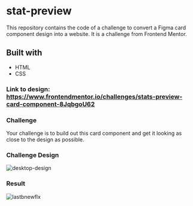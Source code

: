 # stat-preview
This repository contains the code of a challenge to convert a Figma card component design into a website. It is a challenge from Frontend Mentor.

## Built with
* HTML
* CSS

### Link to design: https://www.frontendmentor.io/challenges/stats-preview-card-component-8JqbgoU62

### Challenge
Your challenge is to build out this card component and get it looking as close to the design as possible.

### Challenge Design
![desktop-design](https://github.com/khaekelvin/stat-preview/assets/130221570/66846ad9-293d-44c7-9fa0-9783b30134c9)

### Result
![lastbnewflx](https://github.com/khaekelvin/stat-preview/assets/130221570/80e0cae7-aaec-4106-a92e-8c08aa7ce8d7)
